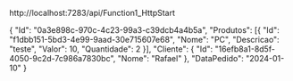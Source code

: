 http://localhost:7283/api/Function1_HttpStart


{
    "Id": "0a3e898c-970c-4c23-99a3-c39dcb4a4b5a",
    "Produtos": [{
        "Id": "f1dbb151-5bd3-4e99-9aad-30e715607e68",
        "Nome": "PC",
        "Descricao": "teste",
        "Valor": 10,
        "Quantidade": 2
    }],
    "Cliente": {
        "Id": "16efb8a1-8d5f-4050-9c2d-7c986a7830bc",
        "Nome": "Rafael"
    },
    "DataPedido": "2024-01-10"
}
